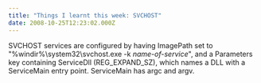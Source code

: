 ```yaml
---
title: "Things I learnt this week: SVCHOST"
date: 2008-10-25T12:23:02.000Z
---
```

SVCHOST services are configured by having ImagePath set to "%windir%\system32\svchost.exe -k _name-of-service_", and a Parameters key containing ServiceDll (REG_EXPAND_SZ), which names a DLL with a ServiceMain entry point. ServiceMain has argc and argv.